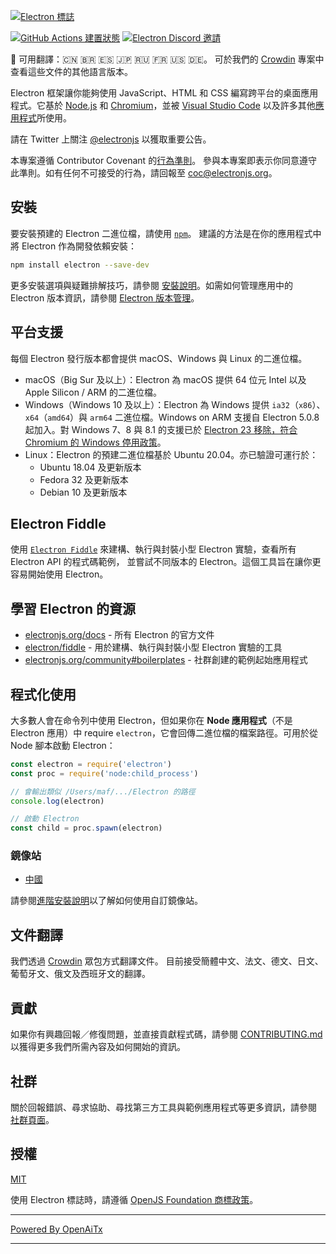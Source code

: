 [![Electron 標誌](https://electronjs.org/images/electron-logo.svg)](https://electronjs.org)

[![GitHub Actions 建置狀態](https://github.com/electron/electron/actions/workflows/build.yml/badge.svg)](https://github.com/electron/electron/actions/workflows/build.yml)
[![Electron Discord 邀請](https://img.shields.io/discord/745037351163527189?color=%237289DA&label=chat&logo=discord&logoColor=white)](https://discord.gg/electronjs)

:memo: 可用翻譯：🇨🇳 🇧🇷 🇪🇸 🇯🇵 🇷🇺 🇫🇷 🇺🇸 🇩🇪。
可於我們的 [Crowdin](https://crowdin.com/project/electron) 專案中查看這些文件的其他語言版本。

Electron 框架讓你能夠使用 JavaScript、HTML 和 CSS 編寫跨平台的桌面應用程式。它基於 [Node.js](https://nodejs.org/) 和 [Chromium](https://www.chromium.org)，並被 [Visual Studio Code](https://github.com/Microsoft/vscode/) 以及許多其他[應用程式](https://electronjs.org/apps)所使用。

請在 Twitter 上關注 [@electronjs](https://twitter.com/electronjs) 以獲取重要公告。

本專案遵循 Contributor Covenant 的[行為準則](https://github.com/electron/electron/tree/main/CODE_OF_CONDUCT.md)。
參與本專案即表示你同意遵守此準則。如有任何不可接受的行為，請回報至 [coc@electronjs.org](mailto:coc@electronjs.org)。

## 安裝

要安裝預建的 Electron 二進位檔，請使用 [`npm`](https://docs.npmjs.com/)。
建議的方法是在你的應用程式中將 Electron 作為開發依賴安裝：

```sh
npm install electron --save-dev
```

更多安裝選項與疑難排解技巧，請參閱
[安裝說明](docs/tutorial/installation.md)。如需如何管理應用中的 Electron 版本資訊，請參閱
[Electron 版本管理](docs/tutorial/electron-versioning.md)。

## 平台支援

每個 Electron 發行版本都會提供 macOS、Windows 與 Linux 的二進位檔。

* macOS（Big Sur 及以上）：Electron 為 macOS 提供 64 位元 Intel 以及 Apple Silicon / ARM 的二進位檔。
* Windows（Windows 10 及以上）：Electron 為 Windows 提供 `ia32`（`x86`）、`x64`（`amd64`）與 `arm64` 二進位檔。Windows on ARM 支援自 Electron 5.0.8 起加入。對 Windows 7、8 與 8.1 的支援已於 [Electron 23 移除，符合 Chromium 的 Windows 停用政策](https://www.electronjs.org/blog/windows-7-to-8-1-deprecation-notice)。
* Linux：Electron 的預建二進位檔基於 Ubuntu 20.04。亦已驗證可運行於：
  * Ubuntu 18.04 及更新版本
  * Fedora 32 及更新版本
  * Debian 10 及更新版本

## Electron Fiddle

使用 [`Electron Fiddle`](https://github.com/electron/fiddle)
來建構、執行與封裝小型 Electron 實驗，查看所有 Electron API 的程式碼範例，
並嘗試不同版本的 Electron。這個工具旨在讓你更容易開始使用 Electron。

## 學習 Electron 的資源

* [electronjs.org/docs](https://electronjs.org/docs) - 所有 Electron 的官方文件
* [electron/fiddle](https://github.com/electron/fiddle) - 用於建構、執行與封裝小型 Electron 實驗的工具
* [electronjs.org/community#boilerplates](https://electronjs.org/community#boilerplates) - 社群創建的範例起始應用程式

## 程式化使用

大多數人會在命令列中使用 Electron，但如果你在 **Node 應用程式**（不是 Electron 應用）中 require `electron`，它會回傳二進位檔的檔案路徑。可用於從 Node 腳本啟動 Electron：

```javascript
const electron = require('electron')
const proc = require('node:child_process')

// 會輸出類似 /Users/maf/.../Electron 的路徑
console.log(electron)

// 啟動 Electron
const child = proc.spawn(electron)
```

### 鏡像站

* [中國](https://npmmirror.com/mirrors/electron/)

請參閱[進階安裝說明](https://www.electronjs.org/docs/latest/tutorial/installation#mirror)以了解如何使用自訂鏡像站。

## 文件翻譯

我們透過 [Crowdin](https://crowdin.com/project/electron) 眾包方式翻譯文件。
目前接受簡體中文、法文、德文、日文、葡萄牙文、俄文及西班牙文的翻譯。

## 貢獻

如果你有興趣回報／修復問題，並直接貢獻程式碼，請參閱 [CONTRIBUTING.md](CONTRIBUTING.md) 以獲得更多我們所需內容及如何開始的資訊。

## 社群

關於回報錯誤、尋求協助、尋找第三方工具與範例應用程式等更多資訊，請參閱 [社群頁面](https://www.electronjs.org/community)。

## 授權

[MIT](https://github.com/electron/electron/blob/main/LICENSE)

使用 Electron 標誌時，請遵循 [OpenJS Foundation 商標政策](https://trademark-policy.openjsf.org/)。

---

[Powered By OpenAiTx](https://github.com/OpenAiTx/OpenAiTx)

---